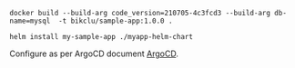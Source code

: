 ```docker build --build-arg code_version=210705-4c3fcd3 --build-arg db-name=mysql  -t bikclu/sample-app:1.0.0 .```

```helm install my-sample-app ./myapp-helm-chart``` 

Configure as per ArgoCD document [ArgoCD](https://argo-cd.readthedocs.io/en/stable/).
